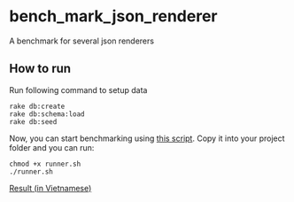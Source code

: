 # bench_mark_json_renderer
A benchmark for several json renderers

## How to run

Run following command to setup data

```shell
rake db:create
rake db:schema:load
rake db:seed
```

Now, you can start benchmarking using [this
script](https://gist.github.com/hieuk09/fee5738786c7430d1da7).
Copy it into your project folder and you can run:

```shell
chmod +x runner.sh
./runner.sh
```

[Result (in Vietnamese)](http://kipalog.com/posts/So-sanh-toc-do-cac-thu-vien-render-JSON)
